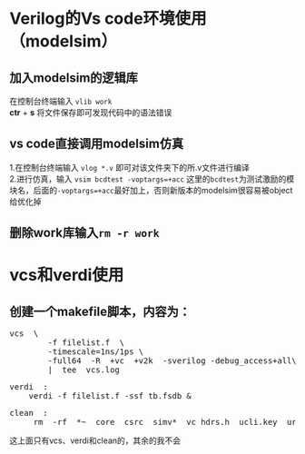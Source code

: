 # Verilog的Vs code环境使用（modelsim）
## 加入modelsim的逻辑库  

在控制台终端输入 `vlib work`  
**ctr** + **s** 将文件保存即可发现代码中的语法错误

## vs code直接调用modelsim仿真

1.在控制台终端输入 `vlog *.v` 即可对该文件夹下的所.v文件进行编译  
2.进行仿真，输入 `vsim bcdtest -voptargs=+acc` 这里的`bcdtest`为测试激励的模块名，后面的`-voptargs=+acc`最好加上，否则新版本的modelsim很容易被object给优化掉
## 删除work库输入`rm -r work`
# vcs和verdi使用
## 创建一个makefile脚本，内容为：  
<pre>vcs  \
		-f filelist.f  \
		-timescale=1ns/1ps \
		-full64  -R  +vc  +v2k  -sverilog -debug_access+all\
		|  tee  vcs.log 
</pre>
<pre>verdi  :
	verdi -f filelist.f -ssf tb.fsdb &amp;
</pre>  
<pre>clean  :
	 rm  -rf  *~  core  csrc  simv*  vc_hdrs.h  ucli.key  urg* *.log  novas.* *.fsdb* verdiLog  64* DVEfiles *.vpd
</pre>  
这上面只有vcs、verdi和clean的，其余的我不会



